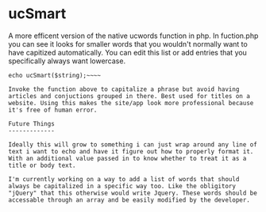 ucSmart
=======

A more efficent version of the native ucwords function in php. In fuction.php you can see it looks for smaller words that you wouldn't normally want to have capitized automatically. You can edit this list or add entries that you specifically always want lowercase.

~~~~include_once"function.php";
echo ucSmart($string);~~~~

Invoke the function above to capitalize a phrase but avoid having articles and conjuctions grouped in there. Best used for titles on a website. Using this makes the site/app look more professional because it's free of human error.

Future Things
-------------

Ideally this will grow to something i can just wrap around any line of text i want to echo and have it figure out how to properly format it. With an additional value passed in to know whether to treat it as a title or body text.

I'm currently working on a way to add a list of words that should always be capitalized in a specific way too. Like the obligitory "jQuery" that this otherwise would write Jquery. These words should be accessable through an array and be easily modified by the developer.
